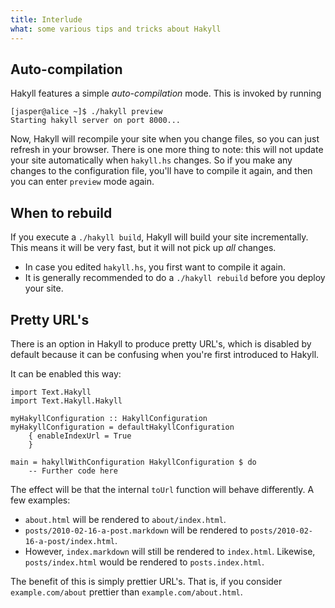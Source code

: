 ```yaml
---
title: Interlude
what: some various tips and tricks about Hakyll
---
```


## Auto-compilation

Hakyll features a simple _auto-compilation_ mode. This is invoked by running

~~~~~
[jasper@alice ~]$ ./hakyll preview
Starting hakyll server on port 8000...
~~~~~

Now, Hakyll will recompile your site when you change files, so you can just
refresh in your browser. There is one more thing to note: this will not update
your site automatically when `hakyll.hs` changes. So if you make any changes to
the configuration file, you'll have to compile it again, and then you can enter
`preview` mode again.

## When to rebuild

If you execute a `./hakyll build`, Hakyll will build your site incrementally.
This means it will be very fast, but it will not pick up _all_ changes.

- In case you edited `hakyll.hs`, you first want to compile it again.
- It is generally recommended to do a `./hakyll rebuild` before you deploy your
  site.

## Pretty URL's

There is an option in Hakyll to produce pretty URL's, which is disabled by
default because it can be confusing when you're first introduced to Hakyll.

It can be enabled this way:

~~~~~{.haskell}
import Text.Hakyll
import Text.Hakyll.Hakyll

myHakyllConfiguration :: HakyllConfiguration
myHakyllConfiguration = defaultHakyllConfiguration
    { enableIndexUrl = True
    }

main = hakyllWithConfiguration HakyllConfiguration $ do
    -- Further code here
~~~~~

The effect will be that the internal `toUrl` function will behave differently.
A few examples:

- `about.html` will be rendered to `about/index.html`.
- `posts/2010-02-16-a-post.markdown` will be rendered to
  `posts/2010-02-16-a-post/index.html`.
- However, `index.markdown` will still be rendered to `index.html`. Likewise,
  `posts/index.html` would be rendered to `posts.index.html`.

The benefit of this is simply prettier URL's. That is, if you consider
`example.com/about` prettier than `example.com/about.html`.
